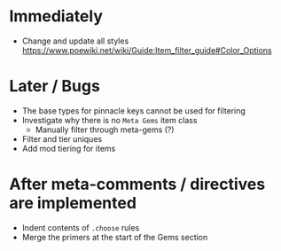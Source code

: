 # Immediately
* Change and update all styles
    https://www.poewiki.net/wiki/Guide:Item_filter_guide#Color_Options

# Later / Bugs
* The base types for pinnacle keys cannot be used for filtering
* Investigate why there is no `Meta Gems` item class
    * Manually filter through meta-gems (?)
* Filter and tier uniques
* Add mod tiering for items

# After meta-comments / directives are implemented
* Indent contents of `.choose` rules
* Merge the primers at the start of the Gems section